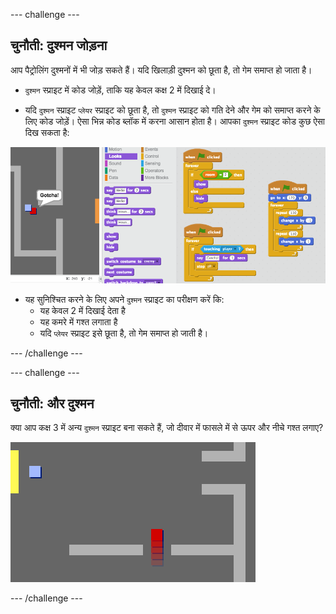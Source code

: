 --- challenge ---
## चुनौती: दुश्मन जोड़ना

आप पैट्रोलिंग दुश्मनों में भी जोड़ सकते हैं। यदि खिलाड़ी दुश्मन को छूता है, तो गेम समाप्त हो जाता है।

+ `दुश्मन` स्प्राइट में कोड जोड़ें, ताकि यह केवल कक्ष 2 में दिखाई दे।

+ यदि `दुश्मन` स्प्राइट `प्लेयर` स्प्राइट को छूता है, तो `दुश्मन` स्प्राइट को गति देने और गेम को समाप्त करने के लिए कोड जोड़ें। ऐसा भिन्न कोड ब्लॉक में करना आसान होता है। आपका `दुश्मन` स्प्राइट कोड कुछ ऐसा दिख सकता है:

![screenshot](images/world-enemy-code.png)

+ यह सुनिश्चित करने के लिए अपने `दुश्मन` स्प्राइट का परीक्षण करें कि:
	+ यह केवल 2 में दिखाई देता है
	+ यह कमरे में गश्त लगाता है
	+ यदि `प्लेयर` स्प्राइट इसे छूता है, तो गेम समाप्त हो जाती है।

--- /challenge ---

--- challenge ---
## चुनौती: और दुश्मन
क्या आप कक्ष 3 में अन्य `दुश्मन` स्प्राइट बना सकते हैं, जो दीवार में फासले में से ऊपर और नीचे गश्त लगाए?

![screenshot](images/world-enemy2.png)

--- /challenge ---
